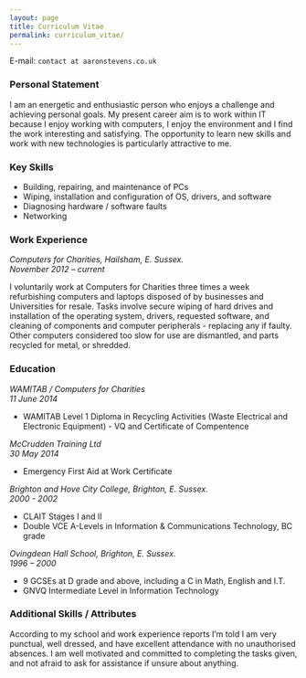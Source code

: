 ```yaml
---
layout: page
title: Curriculum Vitae
permalink: curriculum_vitae/
---
```


E-mail: `contact at aaronstevens.co.uk`

### Personal Statement

I am an energetic and enthusiastic person who enjoys a challenge and achieving personal goals. My present career aim is to work within IT because I enjoy working with computers, I enjoy the environment and I find the work interesting and satisfying. The opportunity to learn new skills and work with new technologies is particularly attractive to me.

### Key Skills

* Building, repairing, and maintenance of PCs
* Wiping, installation and configuration of OS, drivers, and software
* Diagnosing hardware / software faults
* Networking

### Work Experience

_Computers for Charities, Hailsham, E. Sussex.  
November 2012 – current_

I voluntarily work at Computers for Charities three times a week refurbishing computers and laptops disposed of by businesses and Universities for resale. Tasks involve secure wiping of hard drives and installation of the operating system, drivers, requested software, and cleaning of components and computer peripherals - replacing any if faulty. Other computers considered too slow for use are dismantled, and parts recycled for metal, or shredded.


### Education

_WAMITAB / Computers for Charities  
11 June 2014_

* WAMITAB Level 1 Diploma in Recycling Activities (Waste Electrical and Electronic Equipment) - VQ and Certificate of Compentence


_McCrudden Training Ltd  
30 May 2014_

* Emergency First Aid at Work Certificate

_Brighton and Hove City College, Brighton, E. Sussex.  
2000 - 2002_

* CLAIT Stages I and II
* Double VCE A-Levels in Information & Communications Technology, BC grade

_Ovingdean Hall School, Brighton, E. Sussex.  
1996 – 2000_

* 9 GCSEs at D grade and above, including a C in Math, English and I.T.
* GNVQ Intermediate Level in Information Technology

### Additional Skills / Attributes

According to my school and work experience reports I’m told I am very punctual, well dressed, and have excellent attendance with no unauthorised absences. I am well motivated and committed to completing the tasks given, and not afraid to ask for assistance if unsure about anything.
